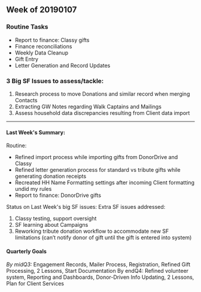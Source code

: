## Week of 20190107

### Routine Tasks
 - Report to finance: Classy gifts  
 - Finance reconciliations
 - Weekly Data Cleanup
 - Gift Entry
 - Letter Generation and Record Updates


### 3 Big SF Issues to assess/tackle: 
1. Research process to move Donations and similar record when merging Contacts
2. Extracting GW Notes regarding Walk Captains and Mailings
3. Assess household data discrepancies resulting from Client data import
---
#### Last Week's Summary:
Routine: 
- Refined import process while importing gifts from DonorDrive and Classy
- Refined letter generation process for standard vs tribute gifts while generating donation receipts
- Recreated HH Name Formatting settings after incoming Client formatting undid my  rules
- Report to finance: DonorDrive gifts  

Status on Last Week's big SF issues: 
Extra SF issues addressed:

1.  Classy testing, support oversight
2.  SF learning about Campaigns
3.  Reworking tribute donation workflow to accommodate new SF limitations (can’t notify donor of gift until the gift is entered into system)

#### Quarterly Goals
*By midQ3:* Engagement Records, Mailer Process, Registration, Refined Gift Processing, 2 Lessons, Start Documentation
By endQ4: Refined volunteer system, Reporting and Dashboards, Donor-Driven Info Updating, 2 Lessons, Plan for Client Services
<!--stackedit_data:
eyJoaXN0b3J5IjpbLTE3MDc2Mjk4NDEsLTE5MTY4Nzc0OThdfQ
==
-->